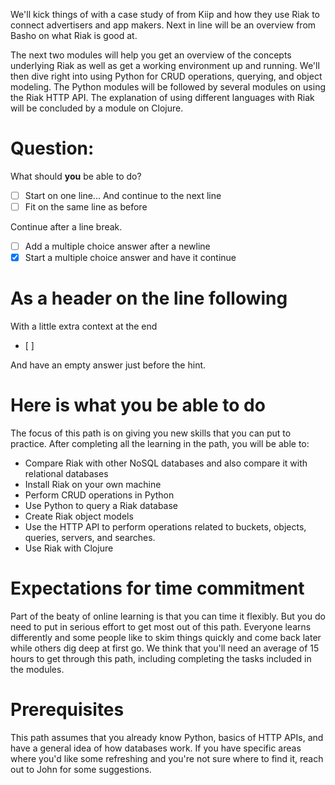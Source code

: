 <!--
{
  "name" : "before-we-begin-9",
  "freshnessDate" : 2015-01-12,
  "coverImage" : "http://www.nose2tail.co.uk/cat-matlock-derbyshire.jpg",
  "version" : "0.1",
  "title" : "Before We Begin",
  "description" : "Set expectations and assess initial confidence.",
  "license" : "CC Attribution-ShareAlike 4.0"
}
-->

<!-- @section, "title": "Getting started" -->


<!-- @task, "text" : "In order to get to know you better, paste in your name", "hasDeliverable" : true -->

We'll kick things of with a case study of from Kiip and how they use Riak to connect advertisers and app makers. Next in line will be an overview from Basho on what Riak is good at.

<!-- @link, "url" : "http://javarevisited.blogspot.com/2013/11/java-vs-python-which-programming-laungage-to-learn-first.html", "text" : "This link has https problems." -->

The next two modules will help you get an overview of the concepts underlying Riak as well as get a working environment up and running. We'll then dive right into using Python for CRUD operations, querying, and object modeling. The Python modules will be followed by several modules on using the Riak HTTP API. The explanation of using different languages with Riak will be concluded by a module on Clojure.

<!-- @multipleChoice -->

# Question:

What should **you** be able to do?

  - [ ] Start on one line...
  And continue to the next line
  - [ ] Fit on the same line as before

  Continue after a line break.


  - [ ] Add a multiple choice answer after a newline
  - [X] Start a multiple choice answer and have it continue
# As a header on the line following

With a little extra context at the end
  - [ ]

And have an empty answer just before the hint.

<!-- @end -->

# Here is what you be able to do

The focus of this path is on giving you new skills that you can put to practice. After completing all the learning in the path, you will be able to:

- Compare Riak with other NoSQL databases and also compare it with relational databases
- Install Riak on your own machine
- Perform CRUD operations in Python
- Use Python to query a Riak database
- Create Riak object models
- Use the HTTP API to perform operations related to buckets, objects, queries, servers, and searches.
- Use Riak with Clojure

# Expectations for time commitment

Part of the beaty of online learning is that you can time it flexibly. But you do need to put in serious effort to get most out of this path. Everyone learns differently and some people like to skim things quickly and come back later while others dig deep at first go. We think that you'll need an average of 15 hours to get through this path, including completing the tasks included in the modules.

# Prerequisites

This path assumes that you already know Python, basics of HTTP APIs, and have a general idea of how databases work. If you have specific areas where you'd like some refreshing and you're not sure where to find it, reach out to John for some suggestions.
